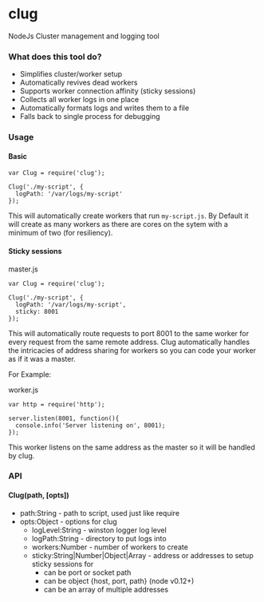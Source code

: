 # clug
NodeJs Cluster management and logging tool

### What does this tool do?

* Simplifies cluster/worker setup
* Automatically revives dead workers
* Supports worker connection affinity (sticky sessions)
* Collects all worker logs in one place
* Automatically formats logs and writes them to a file
* Falls back to single process for debugging

### Usage

#### Basic

```
var Clug = require('clug');

Clug('./my-script', {
  logPath: '/var/logs/my-script'
});
```

This will automatically create workers that run ```my-script.js```. By Default it will create as many workers as there are cores on the sytem with a minimum of two (for resiliency).

#### Sticky sessions

master.js
```
var Clug = require('clug');

Clug('./my-script', {
  logPath: '/var/logs/my-script',
  sticky: 8001
});
```

This will automatically route requests to port 8001 to the same worker for every request from the same remote address. Clug automatically handles the intricacies of address sharing for workers so you can code your worker as if it was a master.

For Example:

worker.js
```
var http = require('http');

server.listen(8001, function(){
  console.info('Server listening on', 8001);
});
```

This worker listens on the same address as the master so it will be handled by clug.

### API

#### Clug(path, [opts])
* path:String - path to script, used just like require
* opts:Object - options for clug
  * logLevel:String - winston logger log level
  * logPath:String - directory to put logs into
  * workers:Number - number of workers to create
  * sticky:String|Number|Object|Array - address or addresses to setup sticky sessions for
    * can be port or socket path
    * can be object {host, port, path} (node v0.12+)
    * can be an array of multiple addresses
